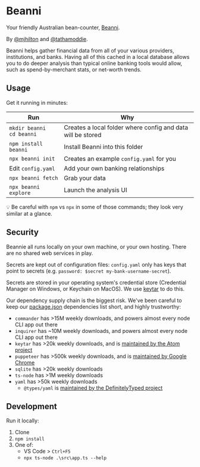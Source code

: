 # Beanni

Your friendly Australian bean-counter, [Beanni](https://www.youtube.com/watch?v=Aey_zIE3K9E).

By [@mjhilton](https://github.com/mjhilton) and [@tathamoddie](https://github.com/tathamoddie).

Beanni helps gather financial data from all of your various providers, institutions, and banks. Having all of this cached in a local database allows you to do deeper analysis than typical online banking tools would allow, such as spend-by-merchant stats, or net-worth trends.

## Usage

Get it running in minutes:

| Run | Why |
| --- | --- |
| `mkdir beanni` <br/> `cd beanni` | Creates a local folder where config and data will be stored |
| `npm install beanni` | Install Beanni into this folder |
| `npx beanni init` | Creates an example `config.yaml` for you |
| Edit `config.yaml` | Add your own banking relationships |
| `npx beanni fetch` | Grab your data |
| `npx beanni explore` | Launch the analysis UI |

💡 Be careful with `npm` vs `npx` in some of those commands; they look very similar at a glance.

## Security

Beannie all runs locally on your own machine, or your own hosting. There are no shared web services in play.

Secrets are kept out of configuration files: `config.yaml` only has keys that point to secrets (e.g. `password: $secret my-bank-username-secret`).

Secrets are stored in your operating system's credential store (Credential Manager on Windows, or Keychain on MacOS). We use [keytar](https://www.npmjs.com/package/keytar) to do this.

Our dependency supply chain is the biggest risk. We've been careful to keep our [package.json](package.json) dependencies list short, and highly trustworthy:
* `commander` has >15M weekly downloads, and powers almost every node CLI app out there
* `inquirer` has ~10M weekly downloads, and powers almost every node CLI app out there
* `keytar` has >20k weekly downloads, and is [maintained by the Atom project](https://github.com/atom/node-keytar)
* `puppeteer` has >500k weekly downloads, and is [maintained by Google Chrome](https://github.com/GoogleChrome/puppeteer#readme)
* `sqlite` has >20k weekly downloads
* `ts-node` has >1M weekly downloads
* `yaml` has >50k weekly downloads
    * `@types/yaml` is [maintained by the DefinitelyTyped project](http://definitelytyped.org/)

## Development

Run it locally:

1. Clone
1. `npm install`
1. One of:
    * VS Code > `Ctrl+F5`
    * `npx ts-node .\src\app.ts --help`
